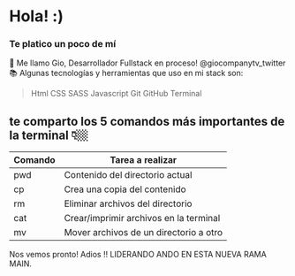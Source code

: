 # Hola! :)  
### Te platico un poco de mí 

📝 Me llamo Gio, Desarrollador Fullstack en proceso! @giocompanytv_twitter
📚  Algunas tecnologías y herramientas que uso en mi stack son:

>Html
>CSS
>SASS
>Javascript
>Git
>GitHub
>Terminal

## te comparto los 5 comandos más importantes de la terminal 👇🏼

| Comando | Tarea a realizar |
|-----|-------------------------|
| pwd | Contenido del directorio actual |
| cp | Crea una copia del contenido |
| rm | Eliminar archivos del directorio |
| cat | Crear/imprimir archivos en la terminal |
| mv | Mover archivos de un directorio a otro |


Nos vemos pronto! Adios !! LIDERANDO ANDO EN ESTA NUEVA RAMA MAIN.